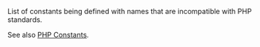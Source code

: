 List of constants being defined with names that are incompatible with PHP standards. 

<?php

// Define a valid PHP constant
define('ABC', 1); 
const ABCD = 2; 

// Define an invalid PHP constant
define('ABC!', 1); 
echo defined('ABC!') ? constant('ABC!') : 'Undefined';

// Const doesn't allow illegal names

?>

See also [PHP Constants](http://php.net/manual/en/language.constants.php).

